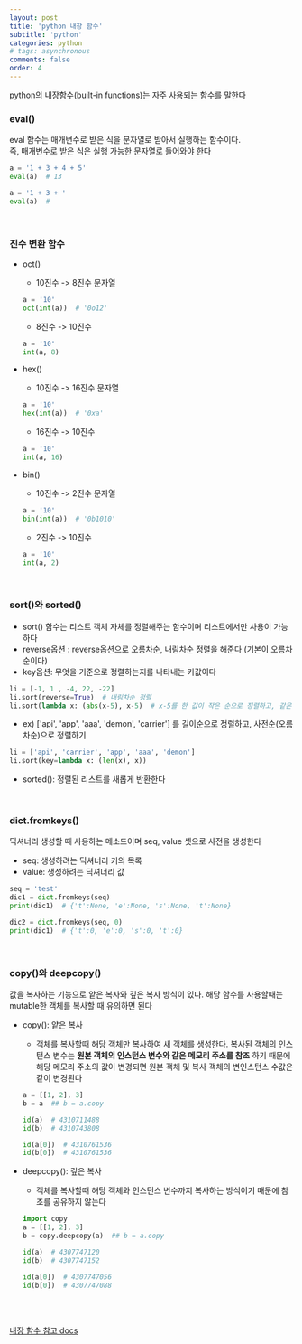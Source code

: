 ```yaml
---
layout: post
title: 'python 내장 함수'
subtitle: 'python'
categories: python
# tags: asynchronous
comments: false
order: 4
---
```



python의 내장함수(built-in functions)는 자주 사용되는 함수를 말한다   


### eval()
eval 함수는 매개변수로 받은 식을 문자열로 받아서 실행하는 함수이다.    
즉, 매개변수로 받은 식은 실행 가능한 문자열로 들어와야 한다   

```python
a = '1 + 3 + 4 + 5'
eval(a)  # 13

a = '1 + 3 + '
eval(a)  # 
```

<br>

### 진수 변환 함수

- oct()
    - 10진수 -> 8진수 문자열
    ```python
    a = '10'
    oct(int(a))  # '0o12'
    ```

    - 8진수 -> 10진수
    ```python
    a = '10'
    int(a, 8)
    ```

- hex()
    - 10진수 -> 16진수 문자열
    ```python
    a = '10'
    hex(int(a))  # '0xa'
    ```

    - 16진수 -> 10진수
    ```python
    a = '10'
    int(a, 16)
    ```

- bin()
    - 10진수 -> 2진수 문자열
    ```python
    a = '10'
    bin(int(a))  # '0b1010'
    ```

    - 2진수 -> 10진수
    ```python
    a = '10'
    int(a, 2)
    ```

<br>

### sort()와 sorted()

- sort() 함수는 리스트 객체 자체를 정렬해주는 함수이며 리스트에서만 사용이 가능하다
- reverse옵션 : reverse옵션으로 오름차순, 내림차순 정렬을 해준다
(기본이 오름차순이다)   
- key옵션: 무엇을 기준으로 정렬하는지를 나타내는 키값이다
```python
li = [-1, 1 , -4, 22, -22]
li.sort(reverse=True)  # 내림차순 정렬
li.sort(lambda x: (abs(x-5), x-5)  # x-5를 한 값이 작은 순으로 정렬하고, 같은 경우에는 x-5의 값이 작은 순으로 정렬
```

- ex) ['api', 'app', 'aaa', 'demon', 'carrier'] 를 길이순으로 정렬하고, 사전순(오름차순)으로 정렬하기

```python
li = ['api', 'carrier', 'app', 'aaa', 'demon']
li.sort(key=lambda x: (len(x), x))
```


- sorted(): 정렬된 리스트를 새롭게 반환한다   

<br>

### dict.fromkeys()
딕셔너리 생성할 때 사용하는 메소드이며 seq, value 셋으로 사전을 생성한다   
- seq: 생성하려는 딕셔너리 키의 목록
- value: 생성하려는 딕셔너리 값

```python
seq = 'test'
dic1 = dict.fromkeys(seq)
print(dic1)  # {'t':None, 'e':None, 's':None, 't':None}

dic2 = dict.fromkeys(seq, 0)
print(dic1)  # {'t':0, 'e':0, 's':0, 't':0}
```

<br>

### copy()와 deepcopy()
값을 복사하는 기능으로 얕은 복사와 깊은 복사 방식이 있다. 해당 함수를 사용할때는 mutable한 객체를 복사할 때 유의하면 된다   
- copy(): 얕은 복사   
    - 객체를 복사할때 해당 객체만 복사하여 새 객체를 생성한다. 복사된 객체의 인스턴스 변수는 __원본 객체의 인스턴스 변수와 같은 메모리 주소를 참조__ 하기 때문에 해당 메모리
    주소의 값이 변경되면 원본 객체 및 복사 객체의 변인스턴스 수값은 같이 변경된다   

    ```python
    a = [[1, 2], 3]
    b = a  ## b = a.copy

    id(a)  # 4310711488
    id(b)  # 4310743808

    id(a[0])  # 4310761536
    id(b[0])  # 4310761536
    ```

- deepcopy(): 깊은 복사   
    - 객체를 복사할때 해당 객체와 인스턴스 변수까지 복사하는 방식이기 때문에 참조를 공유하지 않는다    

    ```python
    import copy
    a = [[1, 2], 3]
    b = copy.deepcopy(a)  ## b = a.copy

    id(a)  # 4307747120
    id(b)  # 4307747152

    id(a[0])  # 4307747056
    id(b[0])  # 4307747088
    ```

<br><br>

[내장 함수 참고 docs](https://docs.python.org/ko/3/library/functions.html)



